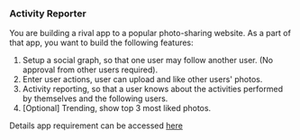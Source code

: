 ### Activity Reporter
You are building a rival app to a popular photo-sharing website. As a part of that app, you want to build the following features:
1. Setup a social graph, so that one user may follow another user. (No approval from other users required). 
2. Enter user actions, user can upload and like other users' photos. 
3. Activity reporting, so that a user knows about the activities performed by themselves and the following users.
4. [Optional] Trending, show top 3 most liked photos.

Details app requirement can be accessed [here](https://)
